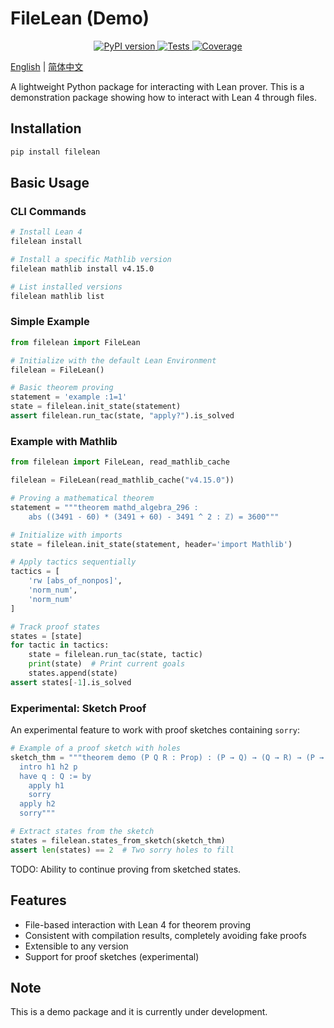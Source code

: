 # FileLean (Demo)

<div align="center">
    <a href="https://pypi.python.org/pypi/filelean">
        <img src="https://img.shields.io/pypi/v/filelean.svg" alt="PyPI version" />
    </a>
    <a href="https://github.com/Lean-zh/filelean/actions/workflows/test.yml">
        <img src="https://github.com/Lean-zh/filelean/actions/workflows/test.yml/badge.svg" alt="Tests" />
    </a>
    <a href="https://codecov.io/gh/Lean-zh/fileklean">
        <img src="https://codecov.io/gh/Lean-zh/filelean/branch/main/graph/badge.svg" alt="Coverage" />
    </a>
</div>

[English](README.md) | [简体中文](README-zh.md)

A lightweight Python package for interacting with Lean prover. This is a demonstration package showing how to interact with Lean 4 through files.

## Installation

```bash
pip install filelean
```

## Basic Usage

### CLI Commands

```bash
# Install Lean 4
filelean install

# Install a specific Mathlib version
filelean mathlib install v4.15.0

# List installed versions
filelean mathlib list
```

### Simple Example
```python
from filelean import FileLean

# Initialize with the default Lean Environment
filelean = FileLean()

# Basic theorem proving
statement = 'example :1=1'
state = filelean.init_state(statement)
assert filelean.run_tac(state, "apply?").is_solved
```

### Example with Mathlib

```python
from filelean import FileLean, read_mathlib_cache

filelean = FileLean(read_mathlib_cache("v4.15.0"))

# Proving a mathematical theorem
statement = """theorem mathd_algebra_296 : 
    abs ((3491 - 60) * (3491 + 60) - 3491 ^ 2 : ℤ) = 3600"""

# Initialize with imports
state = filelean.init_state(statement, header='import Mathlib')

# Apply tactics sequentially
tactics = [
    'rw [abs_of_nonpos]',
    'norm_num',
    'norm_num'
]

# Track proof states
states = [state]
for tactic in tactics:
    state = filelean.run_tac(state, tactic)
    print(state)  # Print current goals
    states.append(state)
assert states[-1].is_solved
```

### Experimental: Sketch Proof

An experimental feature to work with proof sketches containing `sorry`:

```python
# Example of a proof sketch with holes
sketch_thm = """theorem demo (P Q R : Prop) : (P → Q) → (Q → R) → (P → R) := by
  intro h1 h2 p
  have q : Q := by
    apply h1
    sorry
  apply h2
  sorry"""

# Extract states from the sketch
states = filelean.states_from_sketch(sketch_thm)
assert len(states) == 2  # Two sorry holes to fill
```

TODO: Ability to continue proving from sketched states.

## Features


- File-based interaction with Lean 4 for theorem proving
- Consistent with compilation results, completely avoiding fake proofs  
- Extensible to any version
- Support for proof sketches (experimental)

## Note

This is a demo package and it is currently under development.

